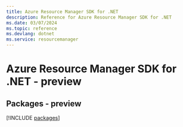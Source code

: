 ```yaml
---
title: Azure Resource Manager SDK for .NET
description: Reference for Azure Resource Manager SDK for .NET
ms.date: 03/07/2024
ms.topic: reference
ms.devlang: dotnet
ms.service: resourcemanager
---
```

# Azure Resource Manager SDK for .NET - preview
## Packages - preview
[!INCLUDE [packages](resource-manager-index.md)]